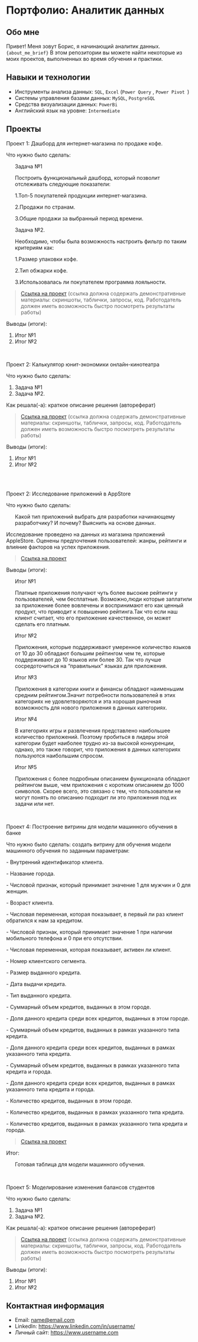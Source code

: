 # Портфолио: Аналитик данных

## Обо мне 

Привет! Меня зовут Борис, я начинающий аналитик данных. 
``{about_me_brief}``
В этом репозитории вы можете найти некоторые из моих проектов, выполненных во время обучения и практики.
<br>

## Навыки и технологии
- Инструменты анализа данных: ``SQL``, ``Excel`` (``Power Query`` , ``Power Pivot ``)
- Системы управления базами данных: ``MySQL``, ``PostgreSQL``
- Средства визуализации данных: ``PowerBi``
- Английский язык на уровне: ``Intermediate``



## Проекты
<p> Проект 1: Дашборд для интернет-магазина по продаже кофе.</p>
<p>Что нужно было сделать:<p>
<ol>
  <p>Задача №1<p> <p>Построить функциональный дашборд, который позволит отслеживать следующие показатели:<p>
1.Топ-5 покупателей продукции интернет-магазина.<p>
2.Продажи по странам.<p>
3.Общие продажи за выбранный период времени.<p>
  <p>Задача №2.<p> Необходимо, чтобы была возможность настроить фильтр по таким критериям как:
 <p> 1.Размер упаковки кофе. <p>
 <p> 2.Тип обжарки кофе.<p>
 <p> 3.Использовалась ли покупателем программа лояльности.<p>
  
</ol>


> <a href="https://github.com/Boris2804/Portfolio/blob/main/%D0%9F%D1%80%D0%BE%D0%B5%D0%BA%D1%82%201.%20%D0%94%D0%B0%D1%88%D0%B1%D0%BE%D1%80%D0%B4%20%D0%BF%D1%80%D0%BE%D0%B4%D0%B0%D0%B6%20%D0%BA%D0%BE%D1%84%D0%B5.xlsx">Ссылка на проект</a>
  (ссылка должна содержать демонстративные материалы: скриншоты, таблички, запросы, код. Работодатель должен иметь возможность быстро посмотреть результаты работы)

<p>Выводы (итоги):<p>
<ol>
  <li>Итог №1</li>
  <li>Итог №2</li>
</ol>
<br> 

<p> Проект 2: Калькулятор юнит-экономики онлайн-кинотеатра</p>
<p>Что нужно было сделать:<p>
<ol>
  <li>Задача №1</li>
  <li>Задача №2.</li>
</ol>

<p>Как решала(-а): краткое описание решения (автореферат)<p>

> <a href="https://drive.google.com/drive/folders/11HcEeqniyrCMjuwHZ0GLysX0A2SEv-_x">Ссылка на проект</a>
 (ссылка должна содержать демонстративные материалы: скриншоты, таблички, запросы, код. Работодатель должен иметь возможность быстро посмотреть результаты работы)
 
<p>Выводы (итоги):<p>
<ol>
  <li>Итог №1</li>
  <li>Итог №2</li>
</ol>
<br> 

<br> 
<p> Проект 2: Исследование приложений в AppStore</p>
<p>Что нужно было сделать:<p>
<ol>
<p>Какой тип приложений выбрать для разработки начинающему разработчику? И почему? Выяснить на основе данных.
</ol>

<p>Исследование проведено на данных из магазина приложений AppleStore. Оценены предпочтения пользователей: жанры, рейтинги и влияние факторов на успех приложения.<p>
  
> <a href="https://github.com/Boris2804/Portfolio/blob/main/%D0%98%D1%81%D1%81%D0%BB%D0%B5%D0%B4%D0%BE%D0%B2%D0%B0%D0%BD%D0%B8%D0%B5%20%D0%BF%D1%80%D0%B8%D0%BB%D0%BE%D0%B6%D0%B5%D0%BD%D0%B8%D0%B9%20%D0%B2%20AppStore">Ссылка на проект</a>
  <p>Выводы (итоги):<p> 
<ol>
  <p>Итог №1<p> Платные приложения получают чуть более высокие рейтинги у пользователей, чем бесплатные. Возможно,люди которые заплатили за приложение более вовлечены и воспринимают его как ценный продукт, что приводит к повышению рейтинга.Так что если наш клиент считает, что его приложение качественное, он может сделать его платным.
  <p>Итог №2<p> Приложения, которые поддерживают умеренное количество языков от 10 до 30 обладают большим рейтингом чем те, которые поддерживают до 10 языков или более 30. Так что лучше сосредоточиться на “правильных” языках для приложения.
  <p>Итог №3<p> Приложения в категории книги и финансы обладают наименьшим средним рейтингом.Значит потребности пользователей в этих категориях не удовлетворяются и эта хорошая рыночная возможность для нового приложения в данных категориях.
   <p>Итог №4<p> В категориях игры и развлечения представлено наибольшее количество приложений. Поэтому пробиться в лидеры этой категории будет наиболее трудно из-за высокой конкуренции, однако, это также говорит, что приложения в данных категориях пользуются наибольшим спросом.
   <p>Итог №5<p> Приложения с более подробным описанием функционала обладают рейтингом выше, чем приложения с коротким описанием до 1000 символов. Скорее всего, это связано с тем, что пользователи не могут понять по описанию подходит ли это приложения под их задачи или нет.
</ol>

<br> 
<p>Проект 4: Построение витрины для модели машинного обучения в банке </p> 
<p>Что нужно было сделать: создать витрину для обучения модели машинного обучения по заданным параметрам:<p>
<p>- Внутренний идентификатор клиента.<p>
<p>- Название города.<p>
<p>- Числовой признак, который принимает значение 1 для мужчин и 0 для женщин.<p>
<p>- Возраст клиента.<p>
<p>- Числовая переменная, которая показывает, в первый ли раз клиент обратился к нам за кредитом.<p>
<p>- Числовой признак, который принимает значение 1 при наличии мобильного телефона и 0 при его отсутствии.<p>
<p>- Числовая переменная, которая показывает, активен ли клиент.<p>
<p>- Номер клиентского сегмента.<p>
<p>- Размер выданного кредита.<p>
<p>- Дата выдачи кредита.<p>
<p>- Тип выданного кредита.<p>
<p>- Суммарный объем кредитов, выданных в этом городе.<p>
<p>- Доля данного кредита среди всех кредитов, выданных в этом городе.<p>
<p>- Суммарный объем кредитов, выданных в рамках указанного типа кредита.<p>
<p>- Доля данного кредита среди всех кредитов, выданных в рамках указанного типа кредита.<p>
<p>- Суммарный объем кредитов, выданных в рамках указанного типа кредита и города.<p>
<p>- Доля данного кредита среди всех кредитов, выданных в рамках указанного типа кредита и города.<p>
<p>- Количество кредитов, выданных в этом городе.<p>
<p>- Количество кредитов, выданных в рамках указанного типа кредита.<p>
<p>- Количество кредитов, выданных в рамках указанного типа кредита и города.<p>


> <a href="https://github.com/Boris2804/Portfolio/blob/main/%D0%92%D0%B8%D1%82%D1%80%D0%B8%D0%BD%D0%B0%20%D0%B4%D0%BB%D1%8F%20%D0%BC%D0%BE%D0%B4%D0%B5%D0%BB%D0%B8%20%D0%BC%D0%B0%D1%88%D0%B8%D0%BD%D0%BD%D0%BE%D0%B3%D0%BE%20%D0%BE%D0%B1%D1%83%D1%87%D0%B5%D0%BD%D0%B8%D1%8F%20%D0%B2%20%D0%B1%D0%B0%D0%BD%D0%BA%D0%B5">Ссылка на проект</a>
  
 <p>Итог:<p>
<ol>
<p>Готовая таблица для модели машинного обучения.<p>
</ol>
<br> 


<p>Проект 5: Моделирование изменения балансов студентов</p> 
<p>Что нужно было сделать:<p>
<ol>
  <li>Задача №1</li>
  <li>Задача №2.</li>
</ol>

<p>Как решала(-а): краткое описание решения (автореферат)<p>

> <a href="https://github.com/Skyproportfolio/data-analytics-5month/blob/main/Проект%205.xlsx">Ссылка на проект</a>
(ссылка должна содержать демонстративные материалы: скриншоты, таблички, запросы, код. Работодатель должен иметь возможность быстро посмотреть результаты работы)
 
 <p>Выводы (итоги):<p>
<ol>
  <li>Итог №1</li>
  <li>Итог №2</li>
</ol>

## Контактная информация
- Email: name@email.com
- LinkedIn: https://www.linkedin.com/in/username/
- Личный сайт: https://www.username.com

